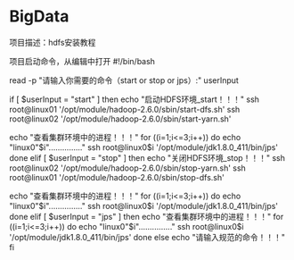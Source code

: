 # BigData
项目描述：hdfs安装教程

项目启动命令，从编辑中打开
#!/bin/bash
 
read -p "请输入你需要的命令（start or stop or jps）:" userInput

if [ $userInput = "start" ]
then
  echo "启动HDFS环境_start！！！"
  ssh root@linux01 '/opt/module/hadoop-2.6.0/sbin/start-dfs.sh'
  ssh root@linux02 '/opt/module/hadoop-2.6.0/sbin/start-yarn.sh'

  echo "查看集群环境中的进程！！！"
  for ((i=1;i<=3;i++))
  do
    echo "linux0"$i"..............."
    ssh root@linux0$i '/opt/module/jdk1.8.0_411/bin/jps'
  done
elif [ $userInput = "stop" ]
then
  echo "关闭HDFS环境_stop！！！"
  ssh root@linux02 '/opt/module/hadoop-2.6.0/sbin/stop-yarn.sh'
  ssh root@linux01 '/opt/module/hadoop-2.6.0/sbin/stop-dfs.sh'

  echo "查看集群环境中的进程！！！"
  for ((i=1;i<=3;i++))
  do
    echo "linux0"$i"..............."
    ssh root@linux0$i '/opt/module/jdk1.8.0_411/bin/jps'
  done
elif [ $userInput = "jps" ]
then
  echo "查看集群环境中的进程！！！"
  for ((i=1;i<=3;i++))
  do
    echo "linux0"$i"..............."
    ssh root@linux0$i '/opt/module/jdk1.8.0_411/bin/jps'
  done
else
  echo "请输入规范的命令！！！"
fi
